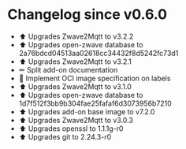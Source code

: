 # Changelog since v0.6.0
- ⬆ Upgrades Zwave2Mqtt to v3.2.2 
- ⬆ Upgrades open-zwave database to 2a76bdcd04513aa02618cc34432f8d5242fc73d1 
- ⬆ Upgrades Zwave2Mqtt to v3.2.1 
- ✏ Split add-on documentation 
- 🔨 Implement OCI image specification on labels 
- ⬆ Upgrades Zwave2Mqtt to v3.1.0 
- ⬆ Upgrades open-zwave database to 1d7f512f3bb9b304fae25fafaf6d3073956b7210 
- ⬆ Upgrades add-on base image to v7.2.0 
- ⬆ Upgrades Zwave2Mqtt to v3.0.3 
- ⬆ Upgrades openssl to 1.1.1g-r0 
- ⬆ Upgrades git to 2.24.3-r0 
